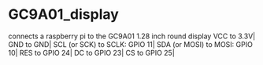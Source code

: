 # GC9A01_display
connects a raspberry pi to the GC9A01 1.28 inch round display
VCC to 3.3V|
GND to GND|
SCL (or SCK) to SCLK: GPIO 11|
SDA (or MOSI) to MOSI: GPIO 10|
RES to GPIO 24|
DC to GPIO 23|
CS to GPIO 25|
